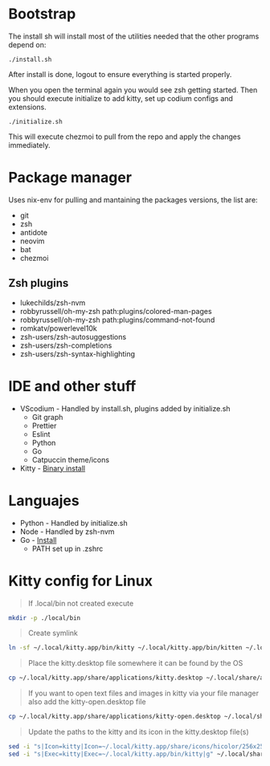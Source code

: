 # Bootstrap

The install sh will install most of the utilities needed that the other programs depend on:

```
./install.sh
```

After install is done, logout to ensure everything is started properly.

When you open the terminal again you would see zsh getting started. Then you should execute initialize to add kitty, set up codium configs and extensions.


```
./initialize.sh
```

This will execute chezmoi to pull from the repo and apply the changes immediately.

# Package manager

Uses nix-env for pulling and mantaining the packages versions, the list are:

- git
- zsh
- antidote
- neovim
- bat
- chezmoi

## Zsh plugins

- lukechilds/zsh-nvm
- robbyrussell/oh-my-zsh path:plugins/colored-man-pages
- robbyrussell/oh-my-zsh path:plugins/command-not-found
- romkatv/powerlevel10k
- zsh-users/zsh-autosuggestions
- zsh-users/zsh-completions
- zsh-users/zsh-syntax-highlighting

# IDE and other stuff

- VScodium - Handled by install.sh, plugins added by initialize.sh
  - Git graph
  - Prettier
  - Eslint
  - Python
  - Go
  - Catpuccin theme/icons
- Kitty - [Binary install](https://sw.kovidgoyal.net/kitty/binary/#desktop-integration-on-linux)

# Languajes

- Python - Handled by initialize.sh
- Node - Handled by zsh-nvm
- Go - [Install](https://go.dev/doc/install)
  - PATH set up in .zshrc

# Kitty config for Linux


>If .local/bin not created execute

```sh
mkdir -p ./local/bin
```
> Create symlink

```sh
ln -sf ~/.local/kitty.app/bin/kitty ~/.local/kitty.app/bin/kitten ~/.local/bin/
```

>Place the kitty.desktop file somewhere it can be found by the OS

```sh
cp ~/.local/kitty.app/share/applications/kitty.desktop ~/.local/share/applications/
```

> If you want to open text files and images in kitty via your file manager also add the kitty-open.desktop file

```sh
cp ~/.local/kitty.app/share/applications/kitty-open.desktop ~/.local/share/applications/
```

> Update the paths to the kitty and its icon in the kitty.desktop file(s)
```sh
sed -i "s|Icon=kitty|Icon=~/.local/kitty.app/share/icons/hicolor/256x256/apps/kitty.png|g" ~/.local/share/applications/kitty*.desktop
sed -i "s|Exec=kitty|Exec=~/.local/kitty.app/bin/kitty|g" ~/.local/share/applications/kitty*.desktop
```
